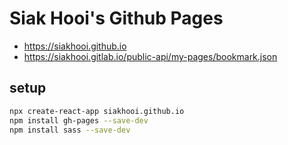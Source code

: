 # Siak Hooi's Github Pages

- <https://siakhooi.github.io>
- <https://siakhooi.gitlab.io/public-api/my-pages/bookmark.json>

## setup

```bash
npx create-react-app siakhooi.github.io
npm install gh-pages --save-dev
npm install sass --save-dev
```
